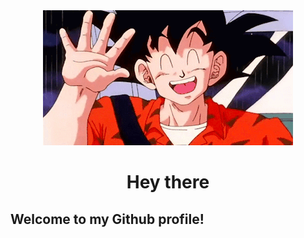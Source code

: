 <div id="header" align="center">
  <img src="https://github.com/Adrian-Kolodziejczyk/Adrian-Kolodziejczyk/blob/c59703449e2226c5a62868f593ef3849c3545f9d/goku_hey.gif" width="400"/>
  <h1>
    Hey there
  </h1>
</div>
<div>
  <h2>Welcome to my Github profile!</h2>
</div>
